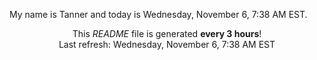 My name is Tanner and today is Wednesday, November 6, 7:38 AM EST.

<p align="center">This <i>README</i> file is generated <b>every 3 hours</b>!</br>Last refresh: Wednesday, November 6, 7:38 AM EST<br /></p>
